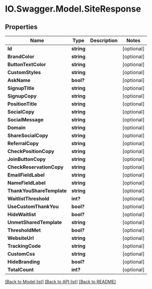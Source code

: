 # IO.Swagger.Model.SiteResponse
## Properties

Name | Type | Description | Notes
------------ | ------------- | ------------- | -------------
**Id** | **string** |  | [optional] 
**BrandColor** | **string** |  | [optional] 
**ButtonTextColor** | **string** |  | [optional] 
**CustomStyles** | **string** |  | [optional] 
**AskName** | **bool?** |  | [optional] 
**SignupTitle** | **string** |  | [optional] 
**SignupCopy** | **string** |  | [optional] 
**PositionTitle** | **string** |  | [optional] 
**SocialCopy** | **string** |  | [optional] 
**SocialMessage** | **string** |  | [optional] 
**Domain** | **string** |  | [optional] 
**ShareSocialCopy** | **string** |  | [optional] 
**ReferralCopy** | **string** |  | [optional] 
**CheckPositionCopy** | **string** |  | [optional] 
**JoinButtonCopy** | **string** |  | [optional] 
**CheckReservationCopy** | **string** |  | [optional] 
**EmailFieldLabel** | **string** |  | [optional] 
**NameFieldLabel** | **string** |  | [optional] 
**ThankYouShareTemplate** | **string** |  | [optional] 
**WaitlistThreshold** | **int?** |  | [optional] 
**UseCustomThankYou** | **bool?** |  | [optional] 
**HideWaitlist** | **bool?** |  | [optional] 
**UnmetSharedTemplate** | **string** |  | [optional] 
**ThresholdMet** | **bool?** |  | [optional] 
**WebsiteUrl** | **string** |  | [optional] 
**TrackingCode** | **string** |  | [optional] 
**CustomCss** | **string** |  | [optional] 
**HideBranding** | **bool?** |  | [optional] 
**TotalCount** | **int?** |  | [optional] 

[[Back to Model list]](../README.md#documentation-for-models) [[Back to API list]](../README.md#documentation-for-api-endpoints) [[Back to README]](../README.md)

